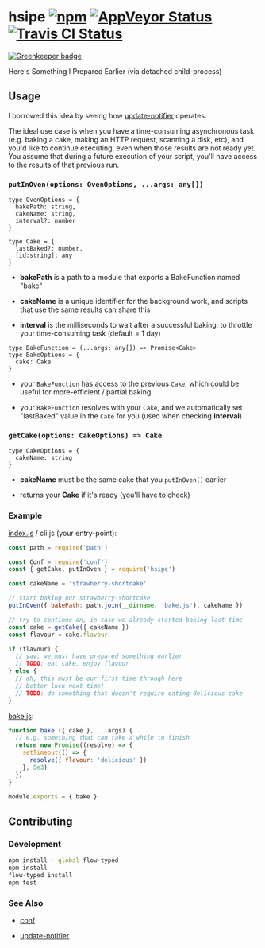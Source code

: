 # hsipe [![npm](https://img.shields.io/npm/v/hsipe.svg?maxAge=2592000)](https://www.npmjs.com/package/hsipe) [![AppVeyor Status](https://ci.appveyor.com/api/projects/status/5b1rgrk0fn3kpbfq?svg=true)](https://ci.appveyor.com/project/jokeyrhyme/hsipe-js) [![Travis CI Status](https://travis-ci.org/jokeyrhyme/hsipe.js.svg?branch=master)](https://travis-ci.org/jokeyrhyme/hsipe.js)

[![Greenkeeper badge](https://badges.greenkeeper.io/jokeyrhyme/hsipe.js.svg)](https://greenkeeper.io/)

Here's Something I Prepared Earlier (via detached child-process)


## Usage

I borrowed this idea by seeing how [update-notifier](https://github.com/yeoman/update-notifier) operates.

The ideal use case is when you have a time-consuming asynchronous task
(e.g. baking a cake, making an HTTP request, scanning a disk, etc),
and you'd like to continue executing,
even when those results are not ready yet.
You assume that during a future execution of your script,
you'll have access to the results of that previous run.


### `putInOven(options: OvenOptions, ...args: any[])`

```flowtype
type OvenOptions = {
  bakePath: string,
  cakeName: string,
  interval?: number
}

type Cake = {
  lastBaked?: number,
  [id:string]: any
}
```

-   **bakePath** is a path to a module that exports a BakeFunction named "bake"

-   **cakeName** is a unique identifier for the background work,
  and scripts that use the same results can share this

-   **interval** is the milliseconds to wait after a successful baking,
  to throttle your time-consuming task (default = 1 day)


```flowtype
type BakeFunction = (...args: any[]) => Promise<Cake>
type BakeOptions = {
  cake: Cake
}
```

-   your `BakeFunction` has access to the previous `Cake`,
  which could be useful for more-efficient / partial baking

-   your `BakeFunction` resolves with your `Cake`,
  and we automatically set "lastBaked" value in the `Cake` for you
  (used when checking **interval**)


### `getCake(options: CakeOptions) => Cake`

```flowtype
type CakeOptions = {
  cakeName: string
}
```

-   **cakeName** must be the same cake that you `putInOven()` earlier

-   returns your **Cake** if it's ready (you'll have to check)


### Example

[index.js](./example/index.js) / cli.js (your entry-point):

```js
const path = require('path')

const Conf = require('conf')
const { getCake, putInOven } = require('hsipe')

const cakeName = 'strawberry-shortcake'

// start baking our strawberry-shortcake
putInOven({ bakePath: path.join(__dirname, 'bake.js'), cakeName })

// try to continue on, in case we already started baking last time
const cake = getCake({ cakeName })
const flavour = cake.flavour

if (flavour) {
  // yay, we must have prepared something earlier
  // TODO: eat cake, enjoy flavour
} else {
  // ah, this must be our first time through here
  // better luck next time!
  // TODO: do something that doesn't require eating delicious cake
}
```

[bake.js](./example/bake.js):

```js
function bake ({ cake }, ...args) {
  // e.g. something that can take a while to finish
  return new Promise((resolve) => {
    setTimeout(() => {
      resolve({ flavour: 'delicious' })
    }, 5e3)
  })
}

module.exports = { bake }
```


## Contributing

### Development

```sh
npm install --global flow-typed
npm install
flow-typed install
npm test
```


### See Also

-   [conf](https://github.com/sindresorhus/conf)

-   [update-notifier](https://github.com/yeoman/update-notifier)
